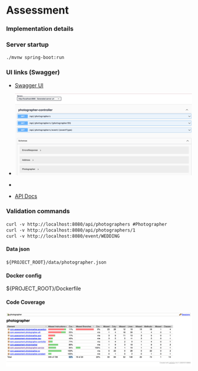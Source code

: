 # Assessment

### Implementation details

### Server startup 

```agsl
./mvnw spring-boot:run 
```

### UI links (Swagger)

* [Swagger UI](http://localhost:8080/api-ui.html)
  
* ![image](docs/images/swagger.png)
* 
* [API Docs](http://localhost:8080/api-docs)

### Validation commands

```agsl
curl -v http://localhost:8080/api/photographers #Photographer 
curl -v http://localhost:8080/api/photographers/1 
curl -v http://localhost:8080/event/WEDDING

```

#### Data json 
```
${PROJECT_ROOT}/data/photographer.json
```

#### Docker config
${PROJECT_ROOT}/Dockerfile

#### Code Coverage

![image](docs/images/coverage.png)
